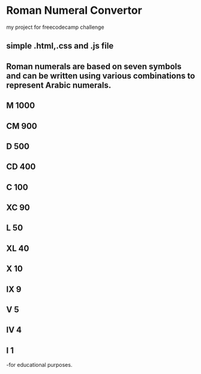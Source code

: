 # Roman Numeral Convertor

my project for freecodecamp challenge

## simple .html,.css and .js file

## Roman numerals are based on seven symbols and can be written using various combinations to    represent Arabic numerals.

## M 1000
## CM 900
## D 500
## CD 400
## C 100
## XC 90
## L 50
## XL 40
## X 10
## IX 9
## V 5
## IV 4
## I 	1


-for educational purposes.